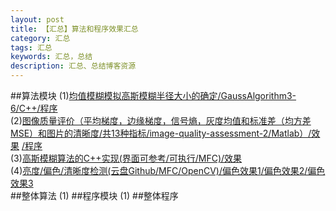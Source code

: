 ```yaml
---
layout: post
title: 【汇总】算法和程序效果汇总
category: 汇总
tags: 汇总  
keywords: 汇总，总结
description: 汇总、总结博客资源
---
```


##算法模块
(1)[均值模糊模拟高斯模糊半径大小的确定/GaussAlgorithm3-6/C++](http://a1.qpic.cn/psb?/V10ctZwO4GqAC4/Q73TR2FTq7t4Vnuyj2OMFgCavfMCD81PVkYliQe3d2A!/b/dHwBAAAAAAAA&ek=1&kp=1&pt=0&bo=kAYEBJAGBAQDCSw!&sce=60-2-2&rf=viewer_4)[/程序](https://github.com/whdcumt/GaussAlgorithm3)<br>
(2)[图像质量评价（平均梯度，边缘梯度，信号熵，灰度均值和标准差（均方差MSE）和图片的清晰度/共13种指标/image-quality-assessment-2/Matlab）](http://a1.qpic.cn/psb?/V10ctZwO0joWiR/Vdli3W6O9cwNhmBerXm883cEvW8vns9v1DAEqY9Nj1A!/b/dHcBAAAAAAAA&bo=WAJqA1gCagMBCS4!&rf=viewer_4)[/效果](http://a2.qpic.cn/psb?/V10ctZwO0joWiR/t7HUqLetq5rQfKpRCPsl2CkJMF.U9GFPaFYsz4SLHIk!/b/dNwAAAAAAAAA&bo=kAYCBJAGAgQDACU!&rf=viewer_4) [/程序](https://github.com/whdcumt/image-quality-assessment)<br>
(3)[高斯模糊算法的C++实现(界面可参考/可执行/MFC)](http://pan.baidu.com/s/1sldAthr)[/效果](http://a2.qpic.cn/psb?/V10ctZwO0joWiR/pbZeYs40e7lhG1NwsFzTubG9C551b.YMKk5iuNA6vQw!/b/dAwBAAAAAAAA&bo=SQOAAgAAAAADB.o!&rf=viewer_4)<br>
(4)[亮度/偏色/清晰度检测(云盘Github/MFC/OpenCV)](https://github.com/whdcumt/ImageQualityDetection/commits/master)[/偏色效果1](http://a3.qpic.cn/psb?/V10ctZwO4GqAC4/PoNoaOlI30F0BftDAKxcyoH0xWdvYI1ExA91wVbWwrU!/b/dHABAAAAAAAA&bo=nAKvAQAAAAADBxI!&rf=viewer_4)[/偏色效果2](http://a3.qpic.cn/psb?/V10ctZwO4GqAC4/Urjs1YY9E*IcP0DNYHx*qCod6lbM7yzD*ehK8GJCGNs!/b/dAoBAAAAAAAA&bo=GASAAgAAAAADALs!&rf=viewer_4)[/偏色效果3](http://a2.qpic.cn/psb?/V10ctZwO4GqAC4/ekR1u0cwTfNKoWGPH1rKB0TIQxzsFdzSPYvTo6iJsBY!/b/dAwBAAAAAAAA&bo=GASAAgAAAAADALs!&rf=viewer_4)<br>
##整体算法
(1)
##程序模块
(1)
##整体程序
